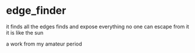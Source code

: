 # edge_finder

it finds all the edges
finds and expose everything
no one can escape from it
it is like the sun


a work from my amateur period
